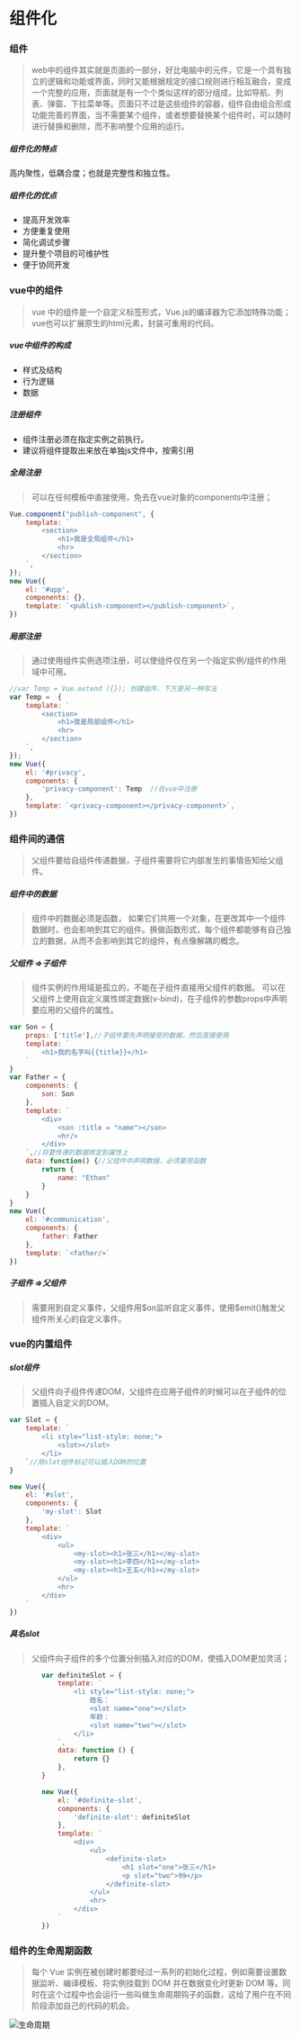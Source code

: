 # 组件化

### 组件

> web中的组件其实就是页面的一部分，好比电脑中的元件，它是一个具有独立的逻辑和功能或界面，同时又能根据规定的接口规则进行相互融合，变成一个完整的应用，页面就是有一个个类似这样的部分组成，比如导航、列表、弹窗、下拉菜单等。页面只不过是这些组件的容器，组件自由组合形成功能完善的界面，当不需要某个组件，或者想要替换某个组件时，可以随时进行替换和删除，而不影响整个应用的运行。

##### 组件化的特点

高内聚性，低耦合度；也就是完整性和独立性。

##### 组件化的优点

- 提高开发效率
- 方便重复使用
- 简化调试步骤
- 提升整个项目的可维护性
- 便于协同开发

### vue中的组件

> vue 中的组件是一个自定义标签形式，Vue.js的编译器为它添加特殊功能；
> vue也可以扩展原生的html元素，封装可重用的代码。

##### vue中组件的构成

- 样式及结构
- 行为逻辑
- 数据

##### 注册组件

- 组件注册必须在指定实例之前执行。
- 建议将组件提取出来放在单独js文件中，按需引用

##### 全局注册

> 可以在任何模板中直接使用，免去在vue对象的components中注册；

```javascript
Vue.component("publish-component", {
    template: `
        <section>
            <h1>我是全局组件</h1>
            <hr>
        </section>
    `,
});
new Vue({
    el: '#app',
    components: {},
    template: `<publish-component></publish-component>`,
})
```
##### 局部注册

> 通过使用组件实例选项注册，可以使组件仅在另一个指定实例/组件的作用域中可用。

```javascript
//var Temp = Vue.extend ({}); 创建组件，下方是另一种写法
var Temp =  {
    template: `
        <section>
            <h1>我是局部组件</h1>
            <hr>
        </section>
    `,
});
new Vue({
    el: '#privacy',
    components: {
        'privacy-component': Temp  //在vue中注册
    },
    template: `<privacy-component></privacy-component>`,
})
```

### 组件间的通信

> 父组件要给自组件传递数据，子组件需要将它内部发生的事情告知给父组件。

##### 组件中的数据

> 组件中的数据必须是函数， 如果它们共用一个对象，在更改其中一个组件数据时，也会影响到其它的组件。换做函数形式，每个组件都能够有自己独立的数据，从而不会影响到其它的组件，有点像解耦的概念。

##### 父组件 =>子组件

> 组件实例的作用域是孤立的，不能在子组件直接用父组件的数据。
可以在父组件上使用自定义属性绑定数据(v-bind)，在子组件的参数props中声明要应用的父组件的属性。

```javascript
var Son = {
    props: ['title'],//子组件要先声明接受的数据，然后直接使用
    template: `
        <h1>我的名字叫{{title}}</h1>
    `
}
var Father = {
    components: {
        son: Son
    },
    template: `
        <div>
            <son :title = "name"></son>
            <hr/>
        </div>
    `,//将要传递的数据绑定到属性上
    data: function() {//父组件中声明数据，必须要用函数
        return {
            name: "Ethan"
        }
    }
}
new Vue({
    el: '#communication',
    components: {
        father: Father 
    },
    template: `<father/>`
})
```

##### 子组件 =>父组件

> 需要用到自定义事件，父组件用\$on监听自定义事件，使用\$emit()触发父组件所关心的自定义事件。

### vue的内置组件

##### slot组件

> 父组件向子组件传递DOM，父组件在应用子组件的时候可以在子组件<slot></slot>的位置插入自定义的DOM。

```javascript
var Slot = {
    template: `
        <li style="list-style: none;">
            <slot></slot>
        </li>
    `//用slot组件标记可以插入DOM的位置
}

new Vue({
    el: '#slot',
    components: {
        'my-slot': Slot
    },
    template: `
        <div>
            <ul>
                <my-slot><h1>张三</h1></my-slot>
                <my-slot><h1>李四</h1></my-slot>
                <my-slot><h1>王五</h1></my-slot>
            </ul>
            <hr>
        </div>
    `
})   
```

##### 具名slot

> 父组件向子组件的多个位置分别插入对应的DOM，使插入DOM更加灵活；

```javascript
        var definiteSlot = {
            template: `
                <li style="list-style: none;">
                    姓名：
                    <slot name="one"></slot>
                    年龄：
                    <slot name="two"></slot>
                </li>
            `,
            data: function () {
                return {}
            },
        }

        new Vue({
            el: '#definite-slot',
            components: {
                'definite-slot': definiteSlot
            },
            template: `
                <div>
                    <ul>
                        <definite-slot>
                            <h1 slot="one">张三</h1>
                            <p slot="two">99</p>
                        </definite-slot>
                    </ul>
                    <hr>
                </div>
            `
        })
```

### 组件的生命周期函数

> 每个 Vue 实例在被创建时都要经过一系列的初始化过程，例如需要设置数据监听、编译模板、将实例挂载到 DOM 并在数据变化时更新 DOM 等。同时在这个过程中也会运行一些叫做生命周期钩子的函数，这给了用户在不同阶段添加自己的代码的机会。

![生命周期](../images/lifecycle.jpg)
